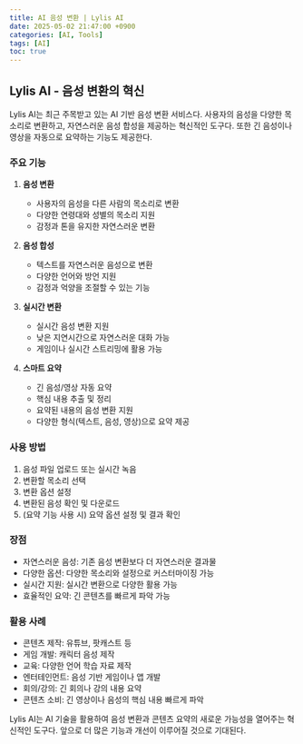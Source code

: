 ```yaml
---
title: AI 음성 변환 | Lylis AI
date: 2025-05-02 21:47:00 +0900
categories: [AI, Tools]
tags: [AI]
toc: true
---
```


## **Lylis AI - 음성 변환의 혁신**

Lylis AI는 최근 주목받고 있는 AI 기반 음성 변환 서비스다. 사용자의 음성을 다양한 목소리로 변환하고, 자연스러운 음성 합성을 제공하는 혁신적인 도구다. 또한 긴 음성이나 영상을 자동으로 요약하는 기능도 제공한다.

### **주요 기능**

1. **음성 변환**
   - 사용자의 음성을 다른 사람의 목소리로 변환
   - 다양한 연령대와 성별의 목소리 지원
   - 감정과 톤을 유지한 자연스러운 변환

2. **음성 합성**
   - 텍스트를 자연스러운 음성으로 변환
   - 다양한 언어와 방언 지원
   - 감정과 억양을 조절할 수 있는 기능

3. **실시간 변환**
   - 실시간 음성 변환 지원
   - 낮은 지연시간으로 자연스러운 대화 가능
   - 게임이나 실시간 스트리밍에 활용 가능

4. **스마트 요약**
   - 긴 음성/영상 자동 요약
   - 핵심 내용 추출 및 정리
   - 요약된 내용의 음성 변환 지원
   - 다양한 형식(텍스트, 음성, 영상)으로 요약 제공

### **사용 방법**

1. 음성 파일 업로드 또는 실시간 녹음
2. 변환할 목소리 선택
3. 변환 옵션 설정
4. 변환된 음성 확인 및 다운로드
5. (요약 기능 사용 시) 요약 옵션 설정 및 결과 확인

### **장점**

- 자연스러운 음성: 기존 음성 변환보다 더 자연스러운 결과물
- 다양한 옵션: 다양한 목소리와 설정으로 커스터마이징 가능
- 실시간 지원: 실시간 변환으로 다양한 활용 가능
- 효율적인 요약: 긴 콘텐츠를 빠르게 파악 가능

### **활용 사례**

- 콘텐츠 제작: 유튜브, 팟캐스트 등
- 게임 개발: 캐릭터 음성 제작
- 교육: 다양한 언어 학습 자료 제작
- 엔터테인먼트: 음성 기반 게임이나 앱 개발
- 회의/강의: 긴 회의나 강의 내용 요약
- 콘텐츠 소비: 긴 영상이나 음성의 핵심 내용 빠르게 파악

Lylis AI는 AI 기술을 활용하여 음성 변환과 콘텐츠 요약의 새로운 가능성을 열어주는 혁신적인 도구다. 앞으로 더 많은 기능과 개선이 이루어질 것으로 기대된다.
